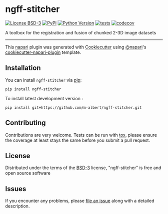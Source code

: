 # ngff-stitcher

[![License BSD-3](https://img.shields.io/pypi/l/ngff-stitcher.svg?color=green)](https://github.com/m-albert/ngff-stitcher/raw/main/LICENSE)
[![PyPI](https://img.shields.io/pypi/v/ngff-stitcher.svg?color=green)](https://pypi.org/project/ngff-stitcher)
[![Python Version](https://img.shields.io/pypi/pyversions/ngff-stitcher.svg?color=green)](https://python.org)
[![tests](https://github.com/m-albert/ngff-stitcher/workflows/tests/badge.svg)](https://github.com/m-albert/ngff-stitcher/actions)
[![codecov](https://codecov.io/gh/m-albert/ngff-stitcher/branch/main/graph/badge.svg)](https://codecov.io/gh/m-albert/ngff-stitcher)

A toolbox for the registration and fusion of chunked 2-3D image datasets

----------------------------------

This [napari] plugin was generated with [Cookiecutter] using [@napari]'s [cookiecutter-napari-plugin] template.

<!--
Don't miss the full getting started guide to set up your new package:
https://github.com/napari/cookiecutter-napari-plugin#getting-started

and review the napari docs for plugin developers:
https://napari.org/stable/plugins/index.html
-->

## Installation

You can install `ngff-stitcher` via [pip]:

    pip install ngff-stitcher



To install latest development version :

    pip install git+https://github.com/m-albert/ngff-stitcher.git


## Contributing

Contributions are very welcome. Tests can be run with [tox], please ensure
the coverage at least stays the same before you submit a pull request.

## License

Distributed under the terms of the [BSD-3] license,
"ngff-stitcher" is free and open source software

## Issues

If you encounter any problems, please [file an issue] along with a detailed description.

[napari]: https://github.com/napari/napari
[Cookiecutter]: https://github.com/audreyr/cookiecutter
[@napari]: https://github.com/napari
[MIT]: http://opensource.org/licenses/MIT
[BSD-3]: http://opensource.org/licenses/BSD-3-Clause
[GNU GPL v3.0]: http://www.gnu.org/licenses/gpl-3.0.txt
[GNU LGPL v3.0]: http://www.gnu.org/licenses/lgpl-3.0.txt
[Apache Software License 2.0]: http://www.apache.org/licenses/LICENSE-2.0
[Mozilla Public License 2.0]: https://www.mozilla.org/media/MPL/2.0/index.txt
[cookiecutter-napari-plugin]: https://github.com/napari/cookiecutter-napari-plugin

[file an issue]: https://github.com/m-albert/ngff-stitcher/issues

[napari]: https://github.com/napari/napari
[tox]: https://tox.readthedocs.io/en/latest/
[pip]: https://pypi.org/project/pip/
[PyPI]: https://pypi.org/
